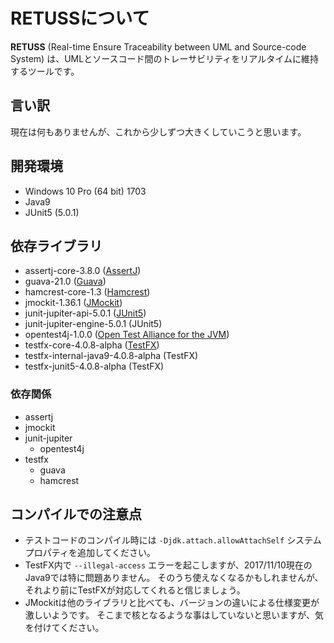 # RETUSSについて

__RETUSS__ (Real-time Ensure Traceability between UML and Source-code System) は、UMLとソースコード間のトレーサビリティをリアルタイムに維持するツールです。

## 言い訳

現在は何もありませんが、これから少しずつ大きくしていこうと思います。

## 開発環境

* Windows 10 Pro (64 bit) 1703
* Java9
* JUnit5 (5.0.1)

## 依存ライブラリ

* assertj-core-3.8.0 ([AssertJ](http://joel-costigliola.github.io/assertj/index.html))
* guava-21.0 ([Guava](https://github.com/google/guava))
* hamcrest-core-1.3 ([Hamcrest](http://hamcrest.org/))
* jmockit-1.36.1 ([JMockit](http://jmockit.org/))
* junit-jupiter-api-5.0.1 ([JUnit5](http://junit.org/junit5/))
* junit-jupiter-engine-5.0.1 (JUnit5)
* opentest4j-1.0.0 ([Open Test Alliance for the JVM](https://github.com/ota4j-team/opentest4j))
* testfx-core-4.0.8-alpha ([TestFX](https://github.com/TestFX/TestFX))
* testfx-internal-java9-4.0.8-alpha (TestFX)
* testfx-junit5-4.0.8-alpha (TestFX)

### 依存関係

* assertj
* jmockit
* junit-jupiter
  * opentest4j
* testfx
  * guava
  * hamcrest

## コンパイルでの注意点

* テストコードのコンパイル時には `-Djdk.attach.allowAttachSelf` システムプロパティを追加してください。
* TestFX内で `--illegal-access` エラーを起こしますが、2017/11/10現在のJava9では特に問題ありません。
  そのうち使えなくなるかもしれませんが、それより前にTestFXが対応してくれると信じましょう。
* JMockitは他のライブラリと比べても、バージョンの違いによる仕様変更が激しいようです。
  そこまで核となるような事はしていないと思いますが、気を付けてください。